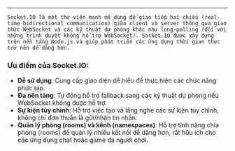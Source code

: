 
---
`Socket.IO là một thư viện mạnh mẽ dùng để giao tiếp hai chiều (real-time bidirectional communication) giữa client và server thông qua giao thức WebSocket và các kỹ thuật dự phòng khác như long-polling (đối với những trình duyệt không hỗ trợ WebSocket). Socket.IO được xây dựng trên nền tảng Node.js và giúp phát triển các ứng dụng thời gian thực trở nên dễ dàng hơn.`

### Ưu điểm của Socket.IO:

- **Dễ sử dụng**: Cung cấp giao diện dễ hiểu để thực hiện các chức năng phức tạp.
- **Đa nền tảng**: Tự động hỗ trợ fallback sang các kỹ thuật dự phòng nếu WebSocket không được hỗ trợ.
- **Sự kiện tùy chỉnh**: Hỗ trợ việc tạo và lắng nghe các sự kiện tùy chỉnh, không chỉ đơn thuần là gửi/nhận tin nhắn.
- **Quản lý phòng (rooms) và kênh (namespaces)**: Hỗ trợ tính năng chia phòng (rooms) để quản lý nhiều kết nối dễ dàng hơn, rất hữu ích cho các ứng dụng chat hoặc game đa người chơi.

